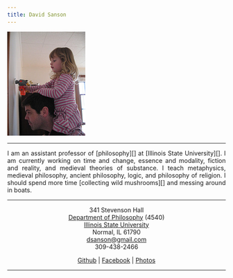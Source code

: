 ```yaml
---
title: David Sanson
---
```


<div class="home_image_container">
<div class="home_image">
<img src="images/david.jpg" alt="A picture of me" width=180 height=240>
</div>
</div>

* * * * *

<p style="text-align: justify">
I am an assistant professor of [philosophy][] at [Illinois State
University][]. I am currently working on time and change, essence and
modality, fiction and reality, and medieval theories of substance. I
teach metaphysics, medieval philosophy, ancient philosophy, logic, and
philosophy of religion. I should spend more time [collecting wild
mushrooms][] and messing around in boats.
</p>

* * * * *

<div style="text-align:center">

341 Stevenson Hall\
[Department of Philosophy][philosophy] (4540)\
[Illinois State University][]\
Normal, IL 61790\
<dsanson@gmail.com>\
309-438-2466

[Github][] | [Facebook][] | [Photos][]

* * * * *

</div>

  [philosophy]: http://philosophy.illinoisstate.edu/
  [Illinois State University]: http://illinoisstate.edu/
  [collecting wild mushrooms]: http://morelmushroomhunting.com/morelfinds.html
  [PhilPapers]: http://philpapers.org/s/David%20Sanson
  [Github]: http://github.com/dsanson
  [Facebook]: http://www.facebook.com/people/David_Sanson/12455093
  [Photos]: https://www.icloud.com/photostream/#A2532ODWLedxE
